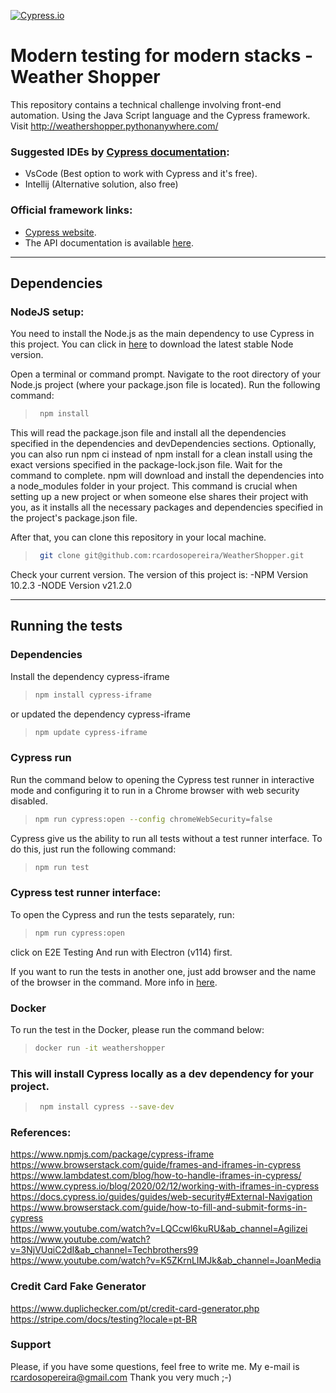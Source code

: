 [![Cypress.io](https://img.shields.io/badge/tested%20with-Cypress-04C38E.svg)](https://www.cypress.io/)

# Modern testing for modern stacks - Weather Shopper
This repository contains a technical challenge involving front-end automation. Using the Java Script language and the Cypress framework.
Visit http://weathershopper.pythonanywhere.com/

### Suggested IDEs by [Cypress documentation](https://docs.cypress.io/guides/tooling/IDE-integration.html#Extensions-amp-Plugins):
- VsCode (Best option to work with Cypress and it's free). 
- Intellij (Alternative solution, also free)

### Official framework links:
- [Cypress website](https://www.cypress.io/).
- The API documentation is available [here](https://docs.cypress.io/api/api/table-of-contents.html).
---

## Dependencies
### NodeJS setup:
You need to install the Node.js as the main dependency to use Cypress in this project.
You can click in [here](https://nodejs.org/en/) to download the latest stable Node version.

Open a terminal or command prompt.
Navigate to the root directory of your Node.js project (where your package.json file is located).
Run the following command:
> ```bash
>  npm install
> ```

This will read the package.json file and install all the dependencies specified in the dependencies and devDependencies sections.
Optionally, you can also run npm ci instead of npm install for a clean install using the exact versions specified in the package-lock.json file.
Wait for the command to complete. npm will download and install the dependencies into a node_modules folder in your project.
This command is crucial when setting up a new project or when someone else shares their project with you, as it installs all the necessary packages and dependencies specified in the project's package.json file.

After that, you can clone this repository in your local machine.
> ```bash
>  git clone git@github.com:rcardosopereira/WeatherShopper.git
> ```
Check your current version. The version of this project is:
-NPM Version 10.2.3
-NODE Version v21.2.0

---

## Running the tests

### Dependencies
Install the dependency cypress-iframe
> ```bash
> npm install cypress-iframe
> ```

or updated the dependency cypress-iframe
> ```bash
> npm update cypress-iframe
> ```

### Cypress run
Run the command below to  opening the Cypress test runner in interactive mode and configuring it to run in a Chrome browser with web security disabled.
> ```bash
> npm run cypress:open --config chromeWebSecurity=false
> ```

Cypress give us the ability to run all tests without a test runner interface.
To do this, just run the following command:
> ```bash
> npm run test
> ```

### Cypress test runner interface:
To open the Cypress and run the tests separately, run:
> ```bash
> npm run cypress:open 
> ```
click on E2E Testing
And run with Electron (v114) first.

If you want to run the tests in another one, just add browser and the name of the browser in the command. More info in [here](https://docs.cypress.io/guides/guides/launching-browsers#Browsers).

### Docker
To run the test in the Docker, please run the command below:
> ```bash
> docker run -it weathershopper
> ```

### This will install Cypress locally as a dev dependency for your project.
> ```bash
>  npm install cypress --save-dev
> ```

### References:
https://www.npmjs.com/package/cypress-iframe<br>
https://www.browserstack.com/guide/frames-and-iframes-in-cypress<br>
https://www.lambdatest.com/blog/how-to-handle-iframes-in-cypress/<br>
https://www.cypress.io/blog/2020/02/12/working-with-iframes-in-cypress<br>
https://docs.cypress.io/guides/guides/web-security#External-Navigation<br>
https://www.browserstack.com/guide/how-to-fill-and-submit-forms-in-cypress<br>
https://www.youtube.com/watch?v=LQCcwl6kuRU&ab_channel=Agilizei<br>
https://www.youtube.com/watch?v=3NjVUqiC2dI&ab_channel=Techbrothers99<br>
https://www.youtube.com/watch?v=K5ZKrnLIMJk&ab_channel=JoanMedia<br>

### Credit Card Fake Generator
https://www.duplichecker.com/pt/credit-card-generator.php<br>
https://stripe.com/docs/testing?locale=pt-BR<br>

### Support
Please, if you have some questions, feel free to write me. My e-mail is rcardosopereira@gmail.com
Thank you very much ;-)
